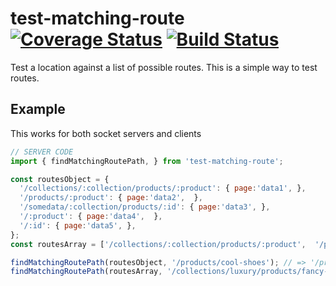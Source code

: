 
# test-matching-route [![Coverage Status](https://coveralls.io/repos/github/jewelml/test-matching-route/badge.svg?branch=master)](https://coveralls.io/github/jewelml/test-matching-route?branch=master) [![Build Status](https://travis-ci.org/jewelml/test-matching-route.svg?branch=master)](https://travis-ci.org/jewelml/test-matching-route)
Test a location against a list of possible routes. This is a simple way to test routes.

## Example

This works for both socket servers and clients
```javascript
// SERVER CODE
import { findMatchingRoutePath, } from 'test-matching-route';

const routesObject = {
  '/collections/:collection/products/:product': { page:'data1', },
  '/products/:product': { page:'data2',  },
  '/somedata/:collection/products/:id': { page:'data3', },
  '/:product': { page:'data4',  },
  '/:id': { page:'data5', },
};
const routesArray = ['/collections/:collection/products/:product',  '/products/:product',  '/somedata/:collection/products/:id',  '/:product',  '/:id',];

findMatchingRoutePath(routesObject, '/products/cool-shoes'); // => '/products/:product'
findMatchingRoutePath(routesArray, '/collections/luxury/products/fancy-watch'); // => '/collections/:collection/products/:product'
```
